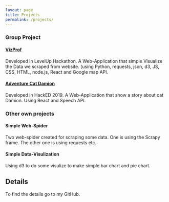 ```yaml
---
layout: page
title: Projects
permalink: /projects/
---
```

### Group Project
#### [VizProf](https://vizprof-levelupteam13.github.io/vizProf/#/)
Developed in LevelUp Hackathon.
A Web-Application that simple Visualize the Data we scraped from website. (using Python, requests, json, d3, JS, CSS, HTML, node.js, React and Google map API. 

#### [Adventure Cat Damion](https://github.com/starryEcliipse/HackED2019)
Developed in HackED 2019.
A Web-Application that show a story about cat Damion. Using React and Speech API.

### Other own projects
#### Simple Web-Spider
Two web-spider created for scraping some data. One is using the Scrapy frame. The other one is using requests etc.

#### Simple Data-Visulization 
Using d3 to do some visulize to make simple bar chart and pie chart.

## Details
To find the details go to my GitHub.

